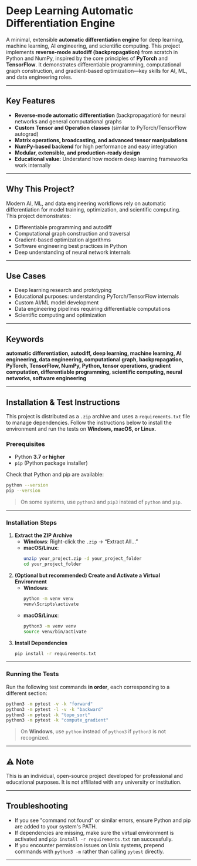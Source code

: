 # Deep Learning Automatic Differentiation Engine

A minimal, extensible **automatic differentiation engine** for deep learning, machine learning, AI engineering, and scientific computing. This project implements **reverse-mode autodiff (backpropagation)** from scratch in Python and NumPy, inspired by the core principles of **PyTorch** and **TensorFlow**. It demonstrates differentiable programming, computational graph construction, and gradient-based optimization—key skills for AI, ML, and data engineering roles.

---

##  Key Features

- **Reverse-mode automatic differentiation** (backpropagation) for neural networks and general computational graphs
- **Custom Tensor and Operation classes** (similar to PyTorch/TensorFlow autograd)
- **Matrix operations, broadcasting, and advanced tensor manipulations**
- **NumPy-based backend** for high performance and easy integration
- **Modular, extensible, and production-ready design**
- **Educational value:** Understand how modern deep learning frameworks work internally

---

##  Why This Project?

Modern AI, ML, and data engineering workflows rely on automatic differentiation for model training, optimization, and scientific computing. This project demonstrates:

- Differentiable programming and autodiff
- Computational graph construction and traversal
- Gradient-based optimization algorithms
- Software engineering best practices in Python
- Deep understanding of neural network internals

---

##  Use Cases

- Deep learning research and prototyping
- Educational purposes: understanding PyTorch/TensorFlow internals
- Custom AI/ML model development
- Data engineering pipelines requiring differentiable computations
- Scientific computing and optimization

---

##  Keywords

**automatic differentiation, autodiff, deep learning, machine learning, AI engineering, data engineering, computational graph, backpropagation, PyTorch, TensorFlow, NumPy, Python, tensor operations, gradient computation, differentiable programming, scientific computing, neural networks, software engineering**

---

##  Installation & Test Instructions

This project is distributed as a `.zip` archive and uses a `requirements.txt` file to manage dependencies. Follow the instructions below to install the environment and run the tests on **Windows, macOS, or Linux**.

### Prerequisites

- Python **3.7 or higher**
- `pip` (Python package installer)

Check that Python and pip are available:

```bash
python --version
pip --version
```

> On some systems, use `python3` and `pip3` instead of `python` and `pip`.

---

### Installation Steps

1. **Extract the ZIP Archive**
   - **Windows**: Right-click the `.zip` → “Extract All…”
   - **macOS/Linux**:
     ```bash
     unzip your_project.zip -d your_project_folder
     cd your_project_folder
     ```
2. **(Optional but recommended) Create and Activate a Virtual Environment**
   - **Windows**:
     ```cmd
     python -m venv venv
     venv\Scripts\activate
     ```
   - **macOS/Linux**:
     ```bash
     python3 -m venv venv
     source venv/bin/activate
     ```
3. **Install Dependencies**
   ```bash
   pip install -r requirements.txt
   ```

---

### Running the Tests

Run the following test commands **in order**, each corresponding to a different section:

```bash
python3 -m pytest -v -k "forward"
python3 -m pytest -l -v -k "backward"
python3 -m pytest -k "topo_sort"
python3 -m pytest -k "compute_gradient"
```

> On **Windows**, use `python` instead of `python3` if `python3` is not recognized.

---

## ⚠️ Note

This is an individual, open-source project developed for professional and educational purposes. It is not affiliated with any university or institution.

---

## Troubleshooting

- If you see "command not found" or similar errors, ensure Python and pip are added to your system's PATH.
- If dependencies are missing, make sure the virtual environment is activated and `pip install -r requirements.txt` ran successfully.
- If you encounter permission issues on Unix systems, prepend commands with `python3 -m` rather than calling `pytest` directly.

---
